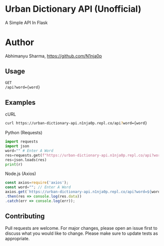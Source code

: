 # Urban Dictionary API (Unofficial)
A Simple API In Flask 
# Author
Abhimanyu Sharma, https://github.com/N1nja0p
## Usage
```bash
GET
/api?word={word}
```
## Examples
cURL
```bash
curl https://urban-dictionary-api.n1nja0p.repl.co/api?word={word}
```
Python (Requests)
```python
import requests
import json
word="" # Enter A Word
res=requests.get(f"https://urban-dictionary-api.n1nja0p.repl.co/api?word={word}").content
res=json.loads(res)
print(r)
```
Node.js (Axios)
```javascript
const axios=require('axios');
const word=""; // Enter A Word
axios.get(`https://urban-dictionary-api.n1nja0p.repl.co/api?word=${word}`)
.then(res => console.log(res.data))
.catch(err => console.log(err));
```
## Contributing
Pull requests are welcome. For major changes, please open an issue first to discuss what you would like to change.
Please make sure to update tests as appropriate.